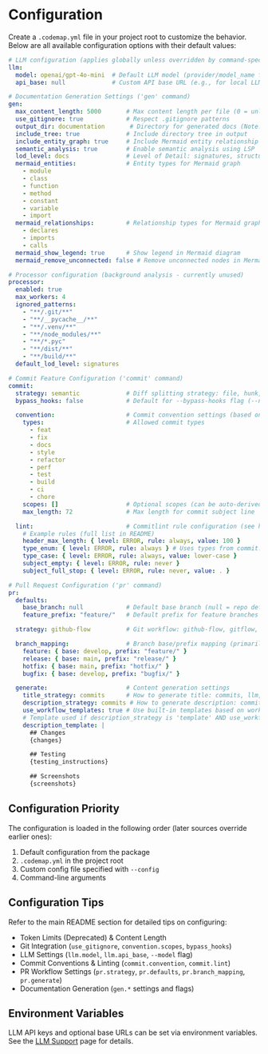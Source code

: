 # Configuration

Create a `.codemap.yml` file in your project root to customize the behavior. Below are all available configuration options with their default values:

```yaml
# LLM configuration (applies globally unless overridden by command-specific LLM config)
llm:
  model: openai/gpt-4o-mini  # Default LLM model (provider/model_name format)
  api_base: null             # Custom API base URL (e.g., for local LLMs or proxies)

# Documentation Generation Settings ('gen' command)
gen:
  max_content_length: 5000       # Max content length per file (0 = unlimited)
  use_gitignore: true            # Respect .gitignore patterns
  output_dir: documentation       # Directory for generated docs (Note: mkdocs uses 'docs/')
  include_tree: true             # Include directory tree in output
  include_entity_graph: true     # Include Mermaid entity relationship graph
  semantic_analysis: true        # Enable semantic analysis using LSP
  lod_level: docs                # Level of Detail: signatures, structure, docs, full
  mermaid_entities:              # Entity types for Mermaid graph
    - module
    - class
    - function
    - method
    - constant
    - variable
    - import
  mermaid_relationships:         # Relationship types for Mermaid graph
    - declares
    - imports
    - calls
  mermaid_show_legend: true      # Show legend in Mermaid diagram
  mermaid_remove_unconnected: false # Remove unconnected nodes in Mermaid diagram

# Processor configuration (background analysis - currently unused)
processor:
  enabled: true
  max_workers: 4
  ignored_patterns:
    - "**/.git/**"
    - "**/__pycache__/**"
    - "**/.venv/**"
    - "**/node_modules/**"
    - "**/*.pyc"
    - "**/dist/**"
    - "**/build/**"
  default_lod_level: signatures

# Commit Feature Configuration ('commit' command)
commit:
  strategy: semantic             # Diff splitting strategy: file, hunk, semantic
  bypass_hooks: false            # Default for --bypass-hooks flag (--no-verify)

  convention:                    # Commit convention settings (based on Conventional Commits)
    types:                       # Allowed commit types
      - feat
      - fix
      - docs
      - style
      - refactor
      - perf
      - test
      - build
      - ci
      - chore
    scopes: []                   # Optional scopes (can be auto-derived if empty)
    max_length: 72               # Max length for commit subject line

  lint:                          # Commitlint rule configuration (see https://commitlint.js.org/#/reference-rules)
    # Example rules (full list in README)
    header_max_length: { level: ERROR, rule: always, value: 100 }
    type_enum: { level: ERROR, rule: always } # Uses types from commit.convention.types
    type_case: { level: ERROR, rule: always, value: lower-case }
    subject_empty: { level: ERROR, rule: never }
    subject_full_stop: { level: ERROR, rule: never, value: . }

# Pull Request Configuration ('pr' command)
pr:
  defaults:
    base_branch: null            # Default base branch (null = repo default)
    feature_prefix: "feature/"   # Default prefix for feature branches

  strategy: github-flow          # Git workflow: github-flow, gitflow, trunk-based

  branch_mapping:                # Branch base/prefix mapping (primarily for GitFlow)
    feature: { base: develop, prefix: "feature/" }
    release: { base: main, prefix: "release/" }
    hotfix: { base: main, prefix: "hotfix/" }
    bugfix: { base: develop, prefix: "bugfix/" }

  generate:                      # Content generation settings
    title_strategy: commits      # How to generate title: commits, llm, template
    description_strategy: commits # How to generate description: commits, llm, template
    use_workflow_templates: true # Use built-in templates based on workflow/branch type?
    # Template used if description_strategy is 'template' AND use_workflow_templates is false
    description_template: |
      ## Changes
      {changes}

      ## Testing
      {testing_instructions}

      ## Screenshots
      {screenshots}
```

## Configuration Priority

The configuration is loaded in the following order (later sources override earlier ones):
1. Default configuration from the package
2. `.codemap.yml` in the project root
3. Custom config file specified with `--config`
4. Command-line arguments

## Configuration Tips

Refer to the main README section for detailed tips on configuring:
- Token Limits (Deprecated) & Content Length
- Git Integration (`use_gitignore`, `convention.scopes`, `bypass_hooks`)
- LLM Settings (`llm.model`, `llm.api_base`, `--model` flag)
- Commit Conventions & Linting (`commit.convention`, `commit.lint`)
- PR Workflow Settings (`pr.strategy`, `pr.defaults`, `pr.branch_mapping`, `pr.generate`)
- Documentation Generation (`gen.*` settings and flags)

## Environment Variables

LLM API keys and optional base URLs can be set via environment variables. See the [LLM Support](llm-support.md) page for details. 
